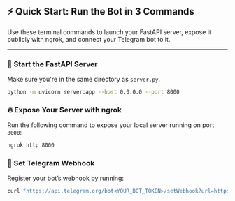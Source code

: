 ## ⚡️ Quick Start: Run the Bot in 3 Commands

Use these terminal commands to launch your FastAPI server, expose it publicly with ngrok, and connect your Telegram bot to it.

---

### 🔧 Start the FastAPI Server

Make sure you're in the same directory as `server.py`.

```bash
python -m uvicorn server:app --host 0.0.0.0 --port 8000 
```

### 🔥 Expose Your Server with ngrok

Run the following command to expose your local server running on port `8000`:

```bash
ngrok http 8000
```

### 📡 Set Telegram Webhook

Register your bot’s webhook by running:

```bash
curl "https://api.telegram.org/bot<YOUR_BOT_TOKEN>/setWebhook?url=https://<YOUR_NGROK_URL>/webhook"
```